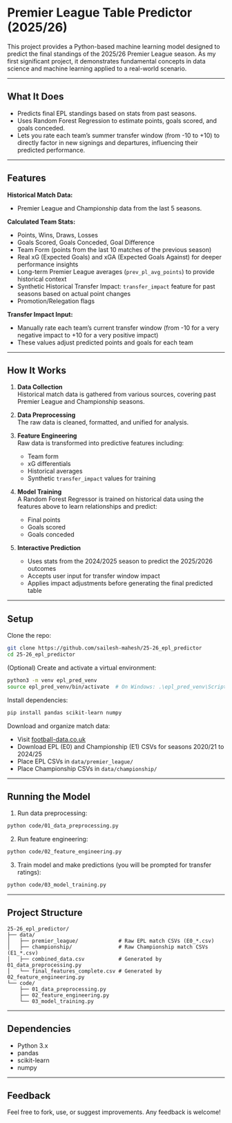 # Premier League Table Predictor (2025/26)

This project provides a Python-based machine learning model designed to predict the final standings of the 2025/26 Premier League season. As my first significant project, it demonstrates fundamental concepts in data science and machine learning applied to a real-world scenario.

---

## What It Does

- Predicts final EPL standings based on stats from past seasons.
- Uses Random Forest Regression to estimate points, goals scored, and goals conceded.
- Lets you rate each team’s summer transfer window (from -10 to +10) to directly factor in new signings and departures, influencing their predicted performance.

---

## Features

**Historical Match Data:**
- Premier League and Championship data from the last 5 seasons.

**Calculated Team Stats:**
- Points, Wins, Draws, Losses  
- Goals Scored, Goals Conceded, Goal Difference  
- Team Form (points from the last 10 matches of the previous season)  
- Real xG (Expected Goals) and xGA (Expected Goals Against) for deeper performance insights  
- Long-term Premier League averages (`prev_pl_avg_points`) to provide historical context  
- Synthetic Historical Transfer Impact: `transfer_impact` feature for past seasons based on actual point changes  
- Promotion/Relegation flags  

**Transfer Impact Input:**
- Manually rate each team’s current transfer window (from -10 for a very negative impact to +10 for a very positive impact)  
- These values adjust predicted points and goals for each team

---

## How It Works

1. **Data Collection**  
   Historical match data is gathered from various sources, covering past Premier League and Championship seasons.

2. **Data Preprocessing**  
   The raw data is cleaned, formatted, and unified for analysis.

3. **Feature Engineering**  
   Raw data is transformed into predictive features including:
   - Team form  
   - xG differentials  
   - Historical averages  
   - Synthetic `transfer_impact` values for training

4. **Model Training**  
   A Random Forest Regressor is trained on historical data using the features above to learn relationships and predict:
   - Final points  
   - Goals scored  
   - Goals conceded

5. **Interactive Prediction**  
   - Uses stats from the 2024/2025 season to predict the 2025/2026 outcomes  
   - Accepts user input for transfer window impact  
   - Applies impact adjustments before generating the final predicted table

---

## Setup

Clone the repo:

```bash
git clone https://github.com/sailesh-mahesh/25-26_epl_predictor
cd 25-26_epl_predictor
```

(Optional) Create and activate a virtual environment:

```bash
python3 -m venv epl_pred_venv
source epl_pred_venv/bin/activate  # On Windows: .\epl_pred_venv\Scripts\activate
```

Install dependencies:

```bash
pip install pandas scikit-learn numpy
```

Download and organize match data:

- Visit [football-data.co.uk](https://www.football-data.co.uk/englandm.php)  
- Download EPL (E0) and Championship (E1) CSVs for seasons 2020/21 to 2024/25  
- Place EPL CSVs in `data/premier_league/`  
- Place Championship CSVs in `data/championship/`  

---

## Running the Model

1. Run data preprocessing:

```bash
python code/01_data_preprocessing.py
```

2. Run feature engineering:

```bash
python code/02_feature_engineering.py
```

3. Train model and make predictions (you will be prompted for transfer ratings):

```bash
python code/03_model_training.py
```

---

## Project Structure

```
25-26_epl_predictor/
├── data/
│   ├── premier_league/             # Raw EPL match CSVs (E0_*.csv)
│   ├── championship/               # Raw Championship match CSVs (E1_*.csv)
│   ├── combined_data.csv           # Generated by 01_data_preprocessing.py
│   └── final_features_complete.csv # Generated by 02_feature_engineering.py
└── code/
    ├── 01_data_preprocessing.py
    ├── 02_feature_engineering.py
    └── 03_model_training.py
```

---

## Dependencies

- Python 3.x  
- pandas  
- scikit-learn  
- numpy

---

## Feedback

Feel free to fork, use, or suggest improvements. Any feedback is welcome!
